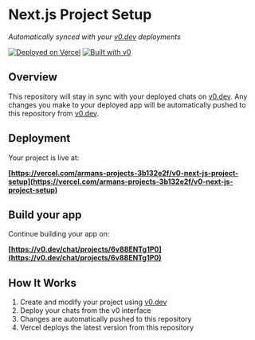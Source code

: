 # Next.js Project Setup

*Automatically synced with your [v0.dev](https://v0.dev) deployments*

[![Deployed on Vercel](https://img.shields.io/badge/Deployed%20on-Vercel-black?style=for-the-badge&logo=vercel)](https://vercel.com/armans-projects-3b132e2f/v0-next-js-project-setup)
[![Built with v0](https://img.shields.io/badge/Built%20with-v0.dev-black?style=for-the-badge)](https://v0.dev/chat/projects/6v88ENTg1P0)

## Overview

This repository will stay in sync with your deployed chats on [v0.dev](https://v0.dev).
Any changes you make to your deployed app will be automatically pushed to this repository from [v0.dev](https://v0.dev).

## Deployment

Your project is live at:

**[https://vercel.com/armans-projects-3b132e2f/v0-next-js-project-setup](https://vercel.com/armans-projects-3b132e2f/v0-next-js-project-setup)**

## Build your app

Continue building your app on:

**[https://v0.dev/chat/projects/6v88ENTg1P0](https://v0.dev/chat/projects/6v88ENTg1P0)**

## How It Works

1. Create and modify your project using [v0.dev](https://v0.dev)
2. Deploy your chats from the v0 interface
3. Changes are automatically pushed to this repository
4. Vercel deploys the latest version from this repository